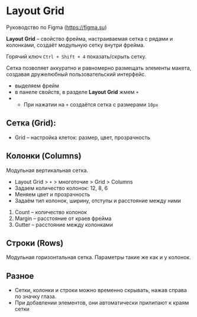 # Layout Grid
Руководство по Figma (https://figma.su)

**Layout Grid** &ndash; свойство фрейма, настраиваемая сетка с рядами и колонками, создаёт модульную сетку внутри фрейма.

Горячий ключ `Ctrl + Shift + 4` показать/скрыть сетку.

Сетка позволяет аккуратно и равномерно размещать элементы макета, создавая дружелюбный пользовательский интерфейс.

- выделяем фрейм
- в панеле свойств, в разделе **Layout Grid** жмем `+`
- * При нажатии на `+` создаётся сетка с размерами `10px`

## Сетка (Grid):
* Grid &ndash; настройка клеток: размер, цвет, прозрачность

## Колонки (Columns)
Модульная вертикальная сетка.
* Layout Grid > `+` > многоточие > Grid > Columns
* Задаем количество колонок: 12, 8, 6
* Меняем цвет и прозрачность
* Задаём тип колонок, ширину, отступы и расстояние между ними

1. Count &ndash; количество колонок
2. Margin &ndash; расстояние от краев фрейма
3. Gutter &ndash; расстояние между колонками

## Строки (Rows)
Модульная горизонтальная сетка. Параметры такие же как и у колонок.

## Разное
* Сетки, колонки и строки можно временно скрывать, нажав справа по значку глаза.
* При добавлении элементов, они автоматически прилипают к краям сетки